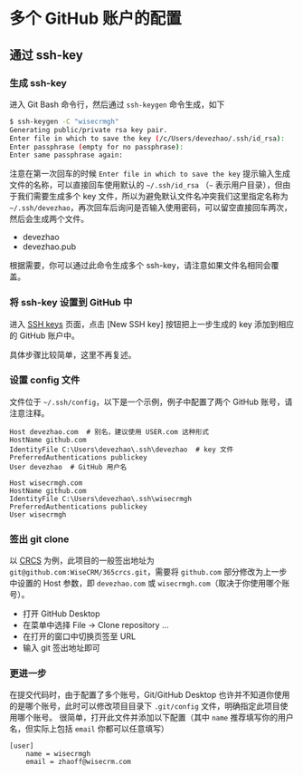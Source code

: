 # 多个 GitHub 账户的配置

## 通过 ssh-key

### 生成 ssh-key
进入 Git Bash 命令行，然后通过 `ssh-keygen` 命令生成，如下

```bash
$ ssh-keygen -C "wisecrmgh"
Generating public/private rsa key pair.
Enter file in which to save the key (/c/Users/devezhao/.ssh/id_rsa):
Enter passphrase (empty for no passphrase):
Enter same passphrase again:
```

注意在第一次回车的时候 `Enter file in which to save the key` 提示输入生成文件的名称，可以直接回车使用默认的 `~/.ssh/id_rsa` （`~` 表示用户目录），但由于我们需要生成多个 key 文件，所以为避免默认文件名冲突我们这里指定名称为 `~/.ssh/devezhao`，再次回车后询问是否输入使用密码，可以留空直接回车两次，然后会生成两个文件。

- devezhao
- devezhao.pub

根据需要，你可以通过此命令生成多个 ssh-key，请注意如果文件名相同会覆盖。

### 将 ssh-key 设置到 GitHub 中
进入 [SSH keys](https://github.com/settings/keys) 页面，点击 [New SSH key] 按钮把上一步生成的 key 添加到相应的 GitHub 账户中。

具体步骤比较简单，这里不再复述。

### 设置 config 文件
文件位于 `~/.ssh/config`，以下是一个示例，例子中配置了两个 GitHub 账号，请注意注释。

```
Host devezhao.com  # 别名，建议使用 USER.com 这种形式
HostName github.com
IdentityFile C:\Users\devezhao\.ssh\devezhao  # key 文件
PreferredAuthentications publickey
User devezhao  # GitHub 用户名

Host wisecrmgh.com
HostName github.com
IdentityFile C:\Users\devezhao\.ssh\wisecrmgh
PreferredAuthentications publickey
User wisecrmgh
```

### 签出 git clone
以 [CRCS](https://github.com/WiseCRM/365crcs) 为例，此项目的一般签出地址为 `git@github.com:WiseCRM/365crcs.git`，需要将 `github.com` 部分修改为上一步中设置的 Host 参数，即 `devezhao.com` 或 `wisecrmgh.com`（取决于你使用哪个账号）。

- 打开 GitHub Desktop
- 在菜单中选择 File -> Clone repository ...
- 在打开的窗口中切换页签至 URL
- 输入 git 签出地址即可

### 更进一步
在提交代码时，由于配置了多个账号，Git/GitHub Desktop 也许并不知道你使用的是哪个账号，此时可以修改项目目录下 `.git/config` 文件，明确指定此项目使用哪个账号。
很简单，打开此文件并添加以下配置（其中 `name` 推荐填写你的用户名，但实际上包括 `email` 你都可以任意填写）
```
[user]
	name = wisecrmgh
	email = zhaoff@wisecrm.com
```